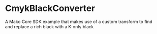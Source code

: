 # CmykBlackConverter
A Mako Core SDK example that makes use of a custom transform to find and replace a rich black with a K-only black
